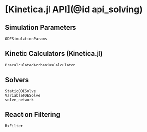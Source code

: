# [Kinetica.jl API](@id api_solving)

## Simulation Parameters

```@docs
ODESimulationParams
```

## Kinetic Calculators (Kinetica.jl)

```@docs
PrecalculatedArrheniusCalculator
```

## Solvers

```@docs
StaticODESolve
VariableODESolve
solve_network
```

## Reaction Filtering

```@docs
RxFilter
```